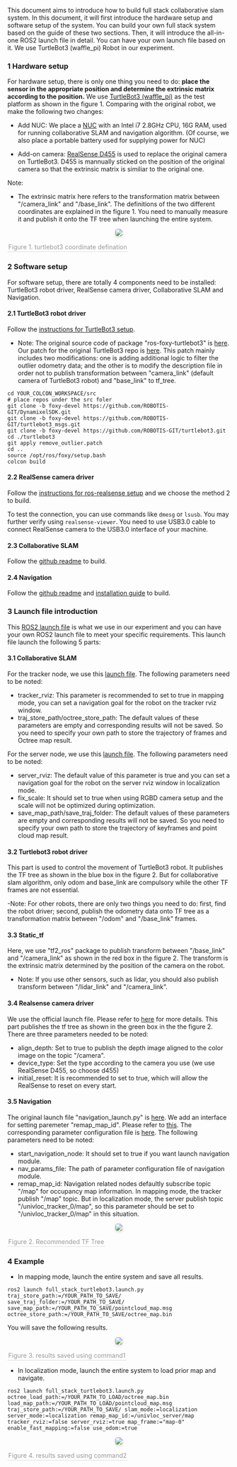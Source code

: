This document aims to introduce how to build full stack collaborative slam system. In this document, it will first introduce the hardware setup and software setup of the system. You can build your own full stack system based on the guide of these two sections. Then, it will introduce the all-in-one ROS2 launch file in detail. You can have your own launch file based on it. We use TurtleBot3 (waffle_pi) Robot in our experiment.
### 1 Hardware setup ###
For hardware setup, there is only one thing you need to do: **place the sensor in the appropriate position and determine the extrinsic matrix according to the position.**
We use [TurtleBot3 (waffle_pi)](https://emanual.robotis.com/docs/en/platform/turtlebot3/overview/) as the test platform as shown in the figure 1. Comparing with the original robot, we make the following two changes:
- Add NUC: We place a [NUC](https://ark.intel.com/content/www/us/en/ark/products/205073/intel-nuc-11-performance-kit-nuc11pahi7.html) with an Intel i7 2.8GHz CPU, 16G RAM, used for running collaborative SLAM and navigation algorithm. (Of course, we also place a portable battery used for supplying power for NUC)

- Add-on camera: [RealSense D455](https://www.intelrealsense.com/depth-camera-d455/) is used to replace the original camera on TurtleBot3. D455 is mannually sticked on the position of the original camera so that the extrinsic matrix is similiar to the original one. 

Note: 
- The extrinsic matrix here refers to the transformation matrix between "/camera_link" and "/base_link". The definitions of the two different coordinates are explained in the figure 1. You need to manually measure it and publish it onto the TF tree when launching the entire system.

<p align="center">
<img style="border-radius: 0.3125em;
    box-shadow: 0 2px 4px 0 rgba(34,36,38,.12),0 2px 10px 0 rgba(34,36,38,.08);" 
    src="https://github.com/zhangyang-intel/turtlebot3_modified/blob/foxy-devel/collaborative_slam_fullstack_doc/coordinate_defination.png ">
    <br>
    <div align="center" style="color:orange; border-bottom: 1px solid #d9d9d9;
    display: inline-block;
    color: #999;
    padding: 2px;">Figure 1. turtlebot3 coordinate defination</div>
</p>

### 2 Software setup ###
For software setup, there are totally 4 components need to be installed: TurtleBot3 robot driver, RealSense camera driver, Collaborative SLAM and Navigation.
#### 2.1 TurtleBot3 robot driver ####
Follow the [instructions for TurtleBot3 setup](https://emanual.robotis.com/docs/en/platform/turtlebot3/quick-start/#pc-setup).

- Note:
The original source code of package "ros-foxy-turtlebot3" is [here](https://github.com/ROBOTIS-GIT/turtlebot3). Our patch for the original TurtleBot3 repo is [here](./0001-fix-the-problem-that-the-odometry-may-publish-an-out.patch). This patch mainly includes two modifications: one is adding additional logic to filter the outlier odometry data; and the other is to modify the description file in order not to publish transformation between "camera_link" (default camera of TurtleBot3 robot) and "base_link" to tf_tree.

```
cd YOUR_COLCON_WORKSPACE/src
# place repos under the src foler
git clone -b foxy-devel https://github.com/ROBOTIS-GIT/DynamixelSDK.git
git clone -b foxy-devel https://github.com/ROBOTIS-GIT/turtlebot3_msgs.git
git clone -b foxy-devel https://github.com/ROBOTIS-GIT/turtlebot3.git
cd ./turtlebot3
git apply remove_outlier.patch
cd ..
source /opt/ros/foxy/setup.bash
colcon build
```

#### 2.2 RealSense camera driver ####

Follow the [instructions for ros-realsense setup](https://github.com/IntelRealSense/realsense-ros/tree/ros2) and we choose the method 2 to build.

To test the connection, you can use commands like ```dmesg``` or ```lsusb```. You may further verify using ```realsense-viewer```. You need to use USB3.0 cable to connect RealSense camera to the USB3.0 interface of your machine. 

#### 2.3 Collaborative SLAM ####
Follow the [github readme](https://github.com/intel-innersource/applications.robotics.mobile.collaborative-slam/tree/main) to build.

#### 2.4 Navigation ####
Follow the [github readme](https://github.com/ros-planning/navigation2/tree/main/nav2_bringup) and [installation guide](https://navigation.ros.org/getting_started/index.html#installation) to build.

### 3 Launch file introduction ###
This [ROS2 launch file](./full_stack_turtlebot3.launch.py) is what we use in our experiment and you can have your own ROS2 launch file to meet your specific requirements. This launch file launch the following 5 parts:  
#### 3.1 Collaborative SLAM ####
For the tracker node, we use this [launch file](https://github.com/intel-innersource/applications.robotics.mobile.collaborative-slam/blob/main/tracker/launch/tracker.launch.py). The following parameters need to be noted:
- tracker_rviz: This parameter is recommended to set to true in mapping mode, you can set a navigation goal for the robot on the tracker rviz window.
- traj_store_path/octree_store_path: The default values of these parameters are empty and corresponding results will not be saved. So you need to specify your own path to store the trajectory of frames and Octree map result.

For the server node, we use this [launch file](https://github.com/intel-innersource/applications.robotics.mobile.collaborative-slam/blob/main/server/launch/server.launch.py). The following parameters need to be noted:
- server_rviz: The default value of this parameter is true and you can set a navigation goal for the robot on the server rviz window in localization mode.
- fix_scale: It should set to true when using RGBD camera setup and the scale will not be optimized during optimization.
- save_map_path/save_traj_folder: The default values of these parameters are empty and corresponding results will not be saved. So you need to specify your own path to store the trajectory of keyframes and point cloud map result.

#### 3.2 Turtlebot3 robot driver ####
This part is used to control the movement of TurtleBot3 robot. It publishes the TF tree as shown in the blue box in the figure 2. But for collaborative slam algorithm, only odom and base_link are compulsory while the other TF frames are not essential.

-Note: For other robots, there are only two things you need to do: first, find the robot driver; second, publish the odometry data onto TF tree as a transformation matrix between "/odom" and "/base_link" frames.

#### 3.3 Static_tf ####
Here, we use "tf2_ros" package to publish transform between "/base_link" and "/camera_link" as shown in the red box in the figure 2. The transform is the extrinsic matrix determined by the position of the camera on the robot.
- Note: If you use other sensors, such as lidar, you should also publish transform between "/lidar_link" and "/camera_link".

#### 3.4 Realsense camera driver ####
We use the official launch file. Please refer to [here](https://github.com/IntelRealSense/realsense-ros) for more details. This part publishes the tf tree as shown in the green box in the the figure 2.  There are three parameters needed to be noted:
- align_depth: Set to true to publish the depth image aligned to the color image on the topic "/camera".
- device_type: Set the type according to the camera you use (we use RealSense D455, so choose d455)
- initial_reset: It is recommended to set to true, which will allow the RealSense to reset on every start.

#### 3.5 Navigation ####
The original launch file "navigation_launch.py" is [here](https://github.com/ros-planning/navigation2/blob/main/nav2_bringup/launch/navigation_launch.py). We add an interface for setting paremeter "remap_map_id". Please refer to [this](./navigation_launch.py). The corresponding parameter configuration file is [here](waffle_pi.yaml). The following parameters need to be noted:
- start_navigation_node: It should set to true if you want launch navigation module.
- nav_params_file: The path of parameter configuration file of navigation module.
- remap_map_id: Navigation related nodes defaultly subscribe topic "/map" for occupancy map information. In mapping mode, the tracker publish "/map" topic. But in localization mode, the server publish topic "/univloc_tracker_0/map", so this parameter should be set to "/univloc_tracker_0/map" in this situation.

<p align="center">
<img style="border-radius: 0.3125em;
    box-shadow: 0 2px 4px 0 rgba(34,36,38,.12),0 2px 10px 0 rgba(34,36,38,.08);" 
    src="https://github.com/zhangyang-intel/turtlebot3_modified/blob/foxy-devel/collaborative_slam_fullstack_doc/tf_tree.png">
    <br>
    <div align="center" style="color:orange; border-bottom: 1px solid #d9d9d9;
    display: inline-block;
    color: #999;
    padding: 2px;">Figure 2. Recommended TF Tree</div>
</p>

### 4 Example ###
- In mapping mode, launch the entire system and save all results.
```
ros2 launch full_stack_turtlebot3.launch.py traj_store_path:=/YOUR_PATH_TO_SAVE/ save_traj_folder:=/YOUR_PATH_TO_SAVE/ save_map_path:=/YOUR_PATH_TO_SAVE/pointcloud_map.msg octree_store_path:=/YOUR_PATH_TO_SAVE/octree_map.bin
```
You will save the following results.

<p align="center">
<img style="border-radius: 0.3125em;
    box-shadow: 0 2px 4px 0 rgba(34,36,38,.12),0 2px 10px 0 rgba(34,36,38,.08);" 
    src="https://github.com/zhangyang-intel/turtlebot3_modified/blob/foxy-devel/collaborative_slam_fullstack_doc/result1.png">
    <br>
    <div align="center" style="color:orange; border-bottom: 1px solid #d9d9d9;
    display: inline-block;
    color: #999;
    padding: 2px;">Figure 3. results saved using command1</div>
</p>

- In localization mode, launch the entire system to load prior map and navigate.
```
ros2 launch full_stack_turtlebot3.launch.py octree_load_path:=/YOUR_PATH_TO_LOAD/octree_map.bin load_map_path:=/YOUR_PATH_TO_LOAD/pointcloud_map.msg traj_store_path:=/YOUR_PATH_TO_SAVE/ slam_mode:=localization server_mode:=localization remap_map_id:=/univloc_server/map tracker_rviz:=false server_rviz:=true map_frame:="map-0" enable_fast_mapping:=false use_odom:=true
```

<p align="center">
<img style="border-radius: 0.3125em;
    box-shadow: 0 2px 4px 0 rgba(34,36,38,.12),0 2px 10px 0 rgba(34,36,38,.08);" 
    src="https://github.com/zhangyang-intel/turtlebot3_modified/blob/foxy-devel/collaborative_slam_fullstack_doc/result2.png">
    <br>
    <div align="center" style="color:orange; border-bottom: 1px solid #d9d9d9;
    display: inline-block;
    color: #999;
    padding: 2px;">Figure 4. results saved using command2</div>
</p>